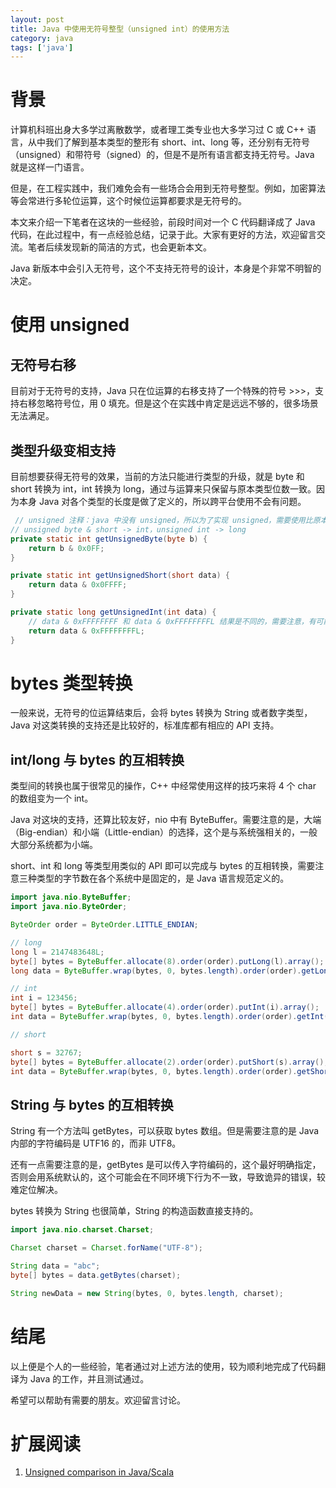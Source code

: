 ```yaml
---
layout: post
title: Java 中使用无符号整型（unsigned int）的使用方法
category: java
tags: ['java']
---
```


# 背景

计算机科班出身大多学过离散数学，或者理工类专业也大多学习过 C 或 C++ 语言，从中我们了解到基本类型的整形有 short、int、long 等，还分别有无符号（unsigned）和带符号（signed）的，但是不是所有语言都支持无符号。Java 就是这样一门语言。

但是，在工程实践中，我们难免会有一些场合会用到无符号整型。例如，加密算法等会常进行多轮位运算，这个时候位运算都要求是无符号的。

本文来介绍一下笔者在这块的一些经验，前段时间对一个 C 代码翻译成了 Java 代码，在此过程中，有一点经验总结，记录于此。大家有更好的方法，欢迎留言交流。笔者后续发现新的简洁的方式，也会更新本文。

Java 新版本中会引入无符号，这个不支持无符号的设计，本身是个非常不明智的决定。

# 使用 unsigned

## 无符号右移

目前对于无符号的支持，Java 只在位运算的右移支持了一个特殊的符号 >>>，支持右移忽略符号位，用 0 填充。但是这个在实践中肯定是远远不够的，很多场景无法满足。

## 类型升级变相支持

目前想要获得无符号的效果，当前的方法只能进行类型的升级，就是 byte 和 short 转换为 int，int 转换为 long，通过与运算来只保留与原本类型位数一致。因为本身 Java 对各个类型的长度是做了定义的，所以跨平台使用不会有问题。

```java
 // unsigned 注释：java 中没有 unsigned，所以为了实现 unsigned，需要使用比原本类型更大的类型，通过位运算获取其 unsigned 的值
// unsigned byte & short -> int，unsigned int -> long
private static int getUnsignedByte(byte b) {
    return b & 0x0FF;
}

private static int getUnsignedShort(short data) {
    return data & 0x0FFFF;
}

private static long getUnsignedInt(int data) {
    // data & 0xFFFFFFFF 和 data & 0xFFFFFFFFL 结果是不同的，需要注意，有可能与 JDK 版本有关
    return data & 0xFFFFFFFFL;
}
```

# bytes 类型转换

一般来说，无符号的位运算结束后，会将 bytes 转换为 String 或者数字类型，Java 对这类转换的支持还是比较好的，标准库都有相应的 API 支持。

## int/long 与 bytes 的互相转换

类型间的转换也属于很常见的操作，C++ 中经常使用这样的技巧来将 4 个 char 的数组变为一个 int。

Java 对这块的支持，还算比较友好，nio 中有 ByteBuffer。需要注意的是，大端（Big-endian）和小端（Little-endian）的选择，这个是与系统强相关的，一般大部分系统都为小端。

short、int 和 long 等类型用类似的 API 即可以完成与 bytes 的互相转换，需要注意三种类型的字节数在各个系统中是固定的，是 Java 语言规范定义的。

```java
import java.nio.ByteBuffer;
import java.nio.ByteOrder;

ByteOrder order = ByteOrder.LITTLE_ENDIAN;

// long
long l = 2147483648L;
byte[] bytes = ByteBuffer.allocate(8).order(order).putLong(l).array();
long data = ByteBuffer.wrap(bytes, 0, bytes.length).order(order).getLong();

// int
int i = 123456;
byte[] bytes = ByteBuffer.allocate(4).order(order).putInt(i).array();
int data = ByteBuffer.wrap(bytes, 0, bytes.length).order(order).getInt();

// short

short s = 32767;
byte[] bytes = ByteBuffer.allocate(2).order(order).putShort(s).array();
int data = ByteBuffer.wrap(bytes, 0, bytes.length).order(order).getShort();
```

## String 与 bytes 的互相转换

String 有一个方法叫 getBytes，可以获取 bytes 数组。但是需要注意的是 Java 内部的字符编码是 UTF16 的，而非 UTF8。

还有一点需要注意的是，getBytes 是可以传入字符编码的，这个最好明确指定，否则会用系统默认的，这个可能会在不同环境下行为不一致，导致诡异的错误，较难定位解决。

bytes 转换为 String 也很简单，String 的构造函数直接支持的。

```java
import java.nio.charset.Charset;

Charset charset = Charset.forName("UTF-8");

String data = "abc";
byte[] bytes = data.getBytes(charset);

String newData = new String(bytes, 0, bytes.length, charset);
```

# 结尾

以上便是个人的一些经验，笔者通过对上述方法的使用，较为顺利地完成了代码翻译为 Java 的工作，并且测试通过。

希望可以帮助有需要的朋友。欢迎留言讨论。

# 扩展阅读

1. [Unsigned comparison in Java/Scala](https://www.drmaciver.com/2008/08/unsigned-comparison-in-javascala/)
